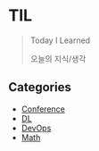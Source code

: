 # TIL
> Today I Learned 
>
> 오늘의 지식/생각







## Categories

- [Conference](https://github.com/SungminSo/TIL/tree/main/Conference)
- [DL](https://github.com/SungminSo/TIL/tree/main/DL)
- [DevOps](https://github.com/SungminSo/TIL/tree/main/DevOps)
- [Math](https://github.com/SungminSo/TIL/tree/main/Math)

